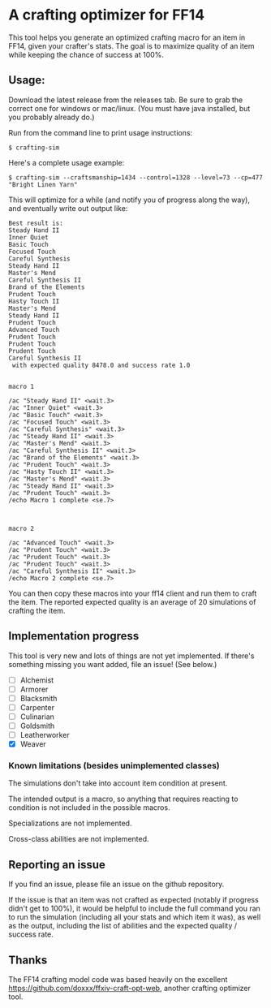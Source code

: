 # A crafting optimizer for FF14

This tool helps you generate an optimized crafting macro for an item in FF14,
given your crafter's stats. The goal is to maximize quality of an item while
keeping the chance of success at 100%.

## Usage:
Download the latest release from the releases tab. Be sure to grab the
correct one for windows or mac/linux. (You must have java installed, but you
probably already do.)

Run from the command line to print usage instructions:
```
$ crafting-sim
```

Here's a complete usage example:
```
$ crafting-sim --craftsmanship=1434 --control=1328 --level=73 --cp=477 "Bright Linen Yarn"
```

This will optimize for a while (and notify you of progress along the way), and eventually write out output like:
```
Best result is:
Steady Hand II
Inner Quiet
Basic Touch
Focused Touch
Careful Synthesis
Steady Hand II
Master's Mend
Careful Synthesis II
Brand of the Elements
Prudent Touch
Hasty Touch II
Master's Mend
Steady Hand II
Prudent Touch
Advanced Touch
Prudent Touch
Prudent Touch
Prudent Touch
Careful Synthesis II
 with expected quality 8478.0 and success rate 1.0


macro 1

/ac "Steady Hand II" <wait.3>
/ac "Inner Quiet" <wait.3>
/ac "Basic Touch" <wait.3>
/ac "Focused Touch" <wait.3>
/ac "Careful Synthesis" <wait.3>
/ac "Steady Hand II" <wait.3>
/ac "Master's Mend" <wait.3>
/ac "Careful Synthesis II" <wait.3>
/ac "Brand of the Elements" <wait.3>
/ac "Prudent Touch" <wait.3>
/ac "Hasty Touch II" <wait.3>
/ac "Master's Mend" <wait.3>
/ac "Steady Hand II" <wait.3>
/ac "Prudent Touch" <wait.3>
/echo Macro 1 complete <se.7>



macro 2

/ac "Advanced Touch" <wait.3>
/ac "Prudent Touch" <wait.3>
/ac "Prudent Touch" <wait.3>
/ac "Prudent Touch" <wait.3>
/ac "Careful Synthesis II" <wait.3>
/echo Macro 2 complete <se.7>
```

You can then copy these macros into your ff14 client and run them to craft
the item. The reported expected quality is an average of 20 simulations of
crafting the item.

## Implementation progress

This tool is very new and lots of things are not yet implemented. If there's
something missing you want added, file an issue! (See below.)

- [ ] Alchemist
- [ ] Armorer
- [ ] Blacksmith
- [ ] Carpenter
- [ ] Culinarian
- [ ] Goldsmith
- [ ] Leatherworker
- [x] Weaver

### Known limitations (besides unimplemented classes)

The simulations don't take into account item condition at present.

The intended output is a macro, so anything that requires reacting to
condition is not included in the possible macros.

Specializations are not implemented.

Cross-class abilities are not implemented.

## Reporting an issue

If you find an issue, please file an issue on the github repository.

If the issue is that an item was not crafted as expected (notably if progress
didn't get to 100%), it would be helpful to include the full command you ran
to run the simulation (including all your stats and which item it was), as
well as the output, including the list of abilities and the expected quality
/ success rate.

## Thanks

The FF14 crafting model code was based heavily on the excellent
https://github.com/doxxx/ffxiv-craft-opt-web, another crafting
optimizer tool.
